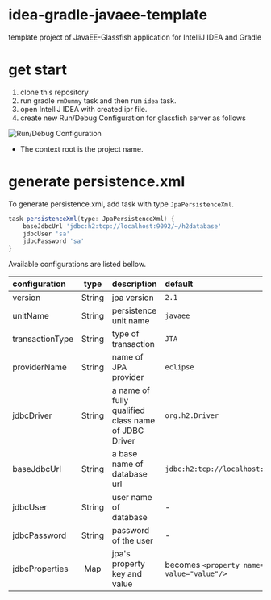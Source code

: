 idea-gradle-javaee-template
===

template project of JavaEE-Glassfish application for IntelliJ IDEA and Gradle

get start
===

1. clone this repository
1. run gradle `rmDummy` task and then run `idea` task.
1. open IntelliJ IDEA with created ipr file.
1. create new Run/Debug Configuration for glassfish server as follows

![Run/Debug Configuration](http://googledrive.com/host/0B4hhdHWLP7RRQW14VFFMT1U4NlE)

* The context root is the project name.

generate persistence.xml
===

To generate persistence.xml, add task with type `JpaPersistenceXml`.

```groovy build.gradle
task persistenceXml(type: JpaPersistenceXml) {
    baseJdbcUrl 'jdbc:h2:tcp://localhost:9092/~/h2database'
    jdbcUser 'sa'
    jdbcPassword 'sa'
}
```

Available configurations are listed bellow.

configuration|type|description|default|notes
:-|:-:|:-|:-|:-
version|String|jpa version|`2.1`|-
unitName|String|persistence unit name|`javaee`|-
transactionType|String|type of transaction|`JTA`|only `JTA` is available(currently)
providerName|String|name of JPA provider|`eclipse`|only `eclipse` is available(currently). If you use another provider(like Hibernate), please customize `JpaPersistenceXml.groovy`
jdbcDriver|String|a name of fully qualified class name of JDBC Driver|`org.h2.Driver`|-
baseJdbcUrl|String|a base name of database url|`jdbc:h2:tcp://localhost:9092/~/h2`|This url is base url so that the url becomes "jdbc:h2:tcp://localhost:9092/~/h2/project-name"
jdbcUser|String|user name of database|-
jdbcPassword|String|password of the user|-
jdbcProperties|Map|jpa's property key and value|becomes `<property name="key" value="value"/>`
